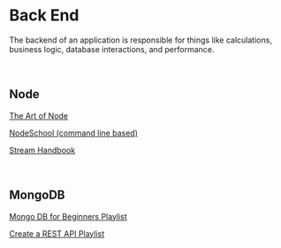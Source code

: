 # Back End
The backend of an application is responsible for things like calculations, business logic, database interactions, and performance.

</br>

## __Node__

[The Art of Node](https://github.com/maxogden/art-of-node#the-art-of-node)

[NodeSchool (command line based)](https://nodeschool.io)

[Stream Handbook](https://github.com/substack/stream-handbook/blob/master/readme.markdown)

</br>


## __MongoDB__

[Mongo DB for Beginners Playlist](https://www.youtube.com/watch?v=9OPP_1eAENg&list=PL4cUxeGkcC9jpvoYriLI0bY8DOgWZfi6u)

[Create a REST API Playlist](https://www.youtube.com/watch?v=BRdcRFvuqsE&list=PL4cUxeGkcC9jBcybHMTIia56aV21o2cZ8)